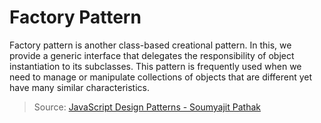 # Factory Pattern

Factory pattern is another class-based creational pattern. In this, we provide a generic interface that delegates the responsibility of object instantiation to its subclasses.
This pattern is frequently used when we need to manage or manipulate collections of objects that are different yet have many similar characteristics.

> Source: [JavaScript Design Patterns - Soumyajit Pathak](https://medium.com/better-programming/javascript-design-patterns-25f0faaaa15)